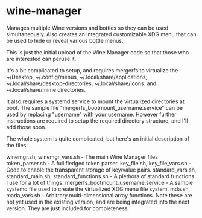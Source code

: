 # wine-manager
Manages multiple Wine versions and bottles so they can be used simultaneously. Also creates an integrated customizable XDG menu that can be used to hide or reveal various bottle menus.

This is just the initial upload of the Wine Manager code so that those who are interested can peruse it.

It's a bit complicated to setup, and requires mergerfs to virtualize the ~/Desktop, ~/.config/menus, ~/.local/share/applications, ~/.local/share/desktop-directories, ~/.local/share/icons. and ~/.local/share/mime directories.

It also requires a  systemd service to mount the virtualized directories at boot. The sample file "mergerfs_bootmount_username.service" can be used by replacing "username" with your username. However further instructions are required to setup the required directory structure, and I'll add those soon.

The whole system is quite complicated, but here's an initial description of the files:

winemgr.sh, winemgr_vars.sh                               - The main Wine Manager files
token_parser.sh                                           - A full fledged token parser.
key_file.sh, key_file_vars.sh                             - Code to enable the transparent storage of key/value pairs.
standard_vars.sh, standard_main.sh, standard_functions.sh - A plethora of standard functions I use for a lot of things.
mergerfs_bootmount_username.service                       - A sample systemd file used to create the virtualized XDG
                                                            menu file system.
mda.sh, mada_vars.sh                                      - Arbitrary multi-dimensional array functions. Note these are
                                                            not yet used in the existing version, and are being
                                                            integrated into the next version. They are just included
                                                            for completeness.

